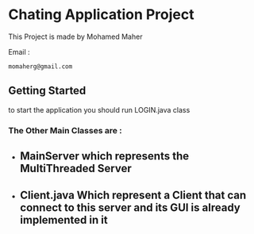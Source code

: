 # Chating Application Project

This Project is made by Mohamed Maher

Email : 

```
momaherg@gmail.com
```

## Getting Started 

to start the application you should run LOGIN.java class 

### The Other Main Classes are :

* ## MainServer which represents the MultiThreaded Server

* ## Client.java Which represent a Client that can connect to this server and its GUI is already implemented in it


